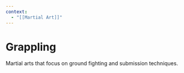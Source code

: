 ```yaml
---
context:
  - "[[Martial Art]]"
---
```


# Grappling

Martial arts that focus on ground fighting and submission techniques.
